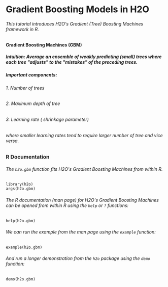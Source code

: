 # Gradient Boosting Models in H2O

###### This tutorial introduces H2O's Gradient (Tree) Boosting Machines framework in R.

#### Gradient Boosting Machines (GBM)

##### Intuition: Average an ensemble of weakly predicting (small) trees where each tree "adjusts" to the "mistakes" of the preceding trees.

##### Important components:
###### 1. Number of trees
###### 2. Maximum depth of tree
###### 3. Learning rate ( *shrinkage* parameter)

###### where smaller learning rates tend to require larger number of tree and vice versa.

### R Documentation

###### The `h2o.gbm` function fits H2O's Gradient Boosting Machines from within R.

    library(h2o)
    args(h2o.gbm)

###### The R documentation (man page) for H2O's Gradient Boosting Machines can be opened from within R using the `help` or `?` functions:

    help(h2o.gbm)

###### We can run the example from the man page using the `example` function:

    example(h2o.gbm)

###### And run a longer demonstration from the `h2o` package using the `demo` function:

    demo(h2o.gbm)

